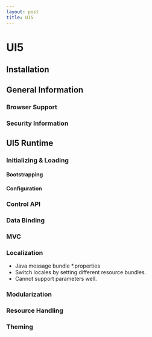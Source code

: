```yaml
---
layout: post
title: UI5
---
```


# UI5

## Installation

## General Information

### Browser Support

### Security Information

## UI5 Runtime

### Initializing & Loading

#### Bootstrapping

#### Configuration

### Control API

### Data Binding

### MVC

### Localization

* Java message bundle \*.properties
* Switch locales by setting different resource bundles.
* Cannot support parameters well.

### Modularization

### Resource Handling

### Theming

